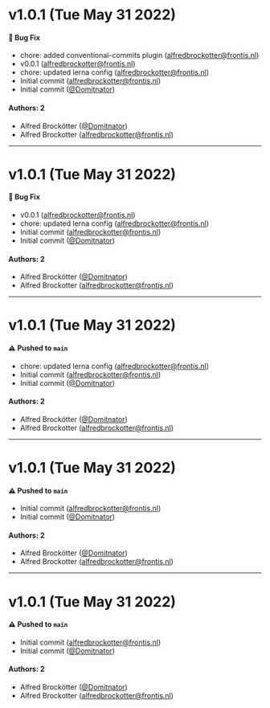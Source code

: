 # v1.0.1 (Tue May 31 2022)

#### 🐛 Bug Fix

- chore: added conventional-commits plugin (alfredbrockotter@frontis.nl)
- v0.0.1 (alfredbrockotter@frontis.nl)
- chore: updated lerna config (alfredbrockotter@frontis.nl)
- Initial commit (alfredbrockotter@frontis.nl)
- Initial commit ([@Domitnator](https://github.com/Domitnator))

#### Authors: 2

- Alfred Brockötter ([@Domitnator](https://github.com/Domitnator))
- Alfred Brockotter (alfredbrockotter@frontis.nl)

---

# v1.0.1 (Tue May 31 2022)

#### 🐛 Bug Fix

- v0.0.1 (alfredbrockotter@frontis.nl)
- chore: updated lerna config (alfredbrockotter@frontis.nl)
- Initial commit (alfredbrockotter@frontis.nl)
- Initial commit ([@Domitnator](https://github.com/Domitnator))

#### Authors: 2

- Alfred Brockötter ([@Domitnator](https://github.com/Domitnator))
- Alfred Brockotter (alfredbrockotter@frontis.nl)

---

# v1.0.1 (Tue May 31 2022)

#### ⚠️ Pushed to `main`

- chore: updated lerna config (alfredbrockotter@frontis.nl)
- Initial commit (alfredbrockotter@frontis.nl)
- Initial commit ([@Domitnator](https://github.com/Domitnator))

#### Authors: 2

- Alfred Brockötter ([@Domitnator](https://github.com/Domitnator))
- Alfred Brockotter (alfredbrockotter@frontis.nl)

---

# v1.0.1 (Tue May 31 2022)

#### ⚠️ Pushed to `main`

- Initial commit (alfredbrockotter@frontis.nl)
- Initial commit ([@Domitnator](https://github.com/Domitnator))

#### Authors: 2

- Alfred Brockötter ([@Domitnator](https://github.com/Domitnator))
- Alfred Brockotter (alfredbrockotter@frontis.nl)

---

# v1.0.1 (Tue May 31 2022)

#### ⚠️ Pushed to `main`

- Initial commit (alfredbrockotter@frontis.nl)
- Initial commit ([@Domitnator](https://github.com/Domitnator))

#### Authors: 2

- Alfred Brockötter ([@Domitnator](https://github.com/Domitnator))
- Alfred Brockotter (alfredbrockotter@frontis.nl)
